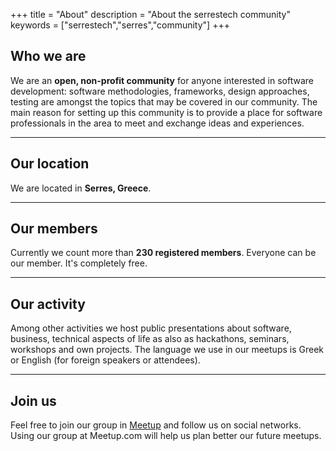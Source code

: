 +++
title = "About"
description = "About the serrestech community"
keywords = ["serrestech","serres","community"]
+++

## Who we are
We are an **open, non-profit community** for anyone interested in software development: software methodologies, frameworks, design approaches, testing are amongst the topics that may be covered in our community. The main reason for setting up this community is to provide a place for software professionals in the area to meet and exchange ideas and experiences.

---

## Our location
We are located in **Serres, Greece**. 

---

## Our members
Currently we count more than **230 registered members**. Everyone can be our member. It's completely free.

---

## Our activity
Among other activities we host public presentations about software, business, technical aspects of life as also as hackathons, seminars, workshops and own projects. The language we use in our meetups is Greek or English (for foreign speakers or attendees).

---

## Join us
Feel free to join our group in [Meetup](https://www.meetup.com/Serrai-Software-Development-Meetup) and follow us on social networks. Using our group at Meetup.com will help us plan better our future meetups.

<br><br>
